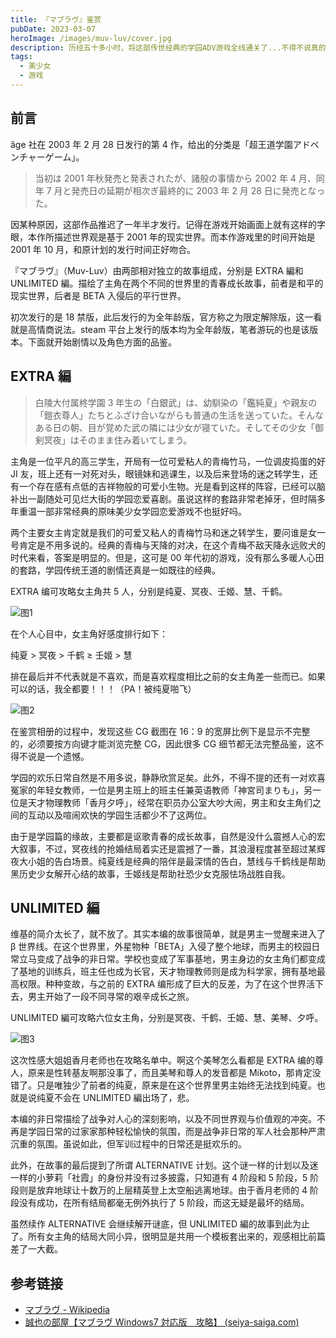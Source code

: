 ```yaml
---
title: 『マブラヴ』鉴赏
pubDate: 2023-03-07
heroImage: /images/muv-luv/cover.jpg
description: 历经五十多小时，将这部传世经典的学园ADV游戏全线通关了...不得不说真的是十分经典，古早美少女游戏的年代感扑面而来...
tags:
  - 美少女
  - 游戏
---
```


## 前言

âge 社在 2003 年 2 月 28 日发行的第 4 作，给出的分类是「超王道学園アドベンチャーゲーム」。

> 当初は 2001 年秋発売と発表されたが、諸般の事情から 2002 年 4 月、同年 7 月と発売日の延期が相次ぎ最終的に 2003 年 2 月 28 日に発売となった。

因某种原因，这部作品推迟了一年半才发行。记得在游戏开始画面上就有这样的字眼，本作所描述世界观是基于 2001 年的现实世界。而本作游戏里的时间开始是 2001 年 10 月，和原计划的发行时间正好吻合。

『マブラヴ』（Muv-Luv）由两部相对独立的故事组成，分别是 EXTRA 編和 UNLIMITED 編。描绘了主角在两个不同的世界里的青春成长故事，前者是和平的现实世界，后者是 BETA 入侵后的平行世界。

初次发行的是 18 禁版，此后发行的为全年龄版，官方称之为限定解除版，这一看就是高情商说法。steam 平台上发行的版本均为全年龄版，笔者游玩的也是该版本。下面就开始剧情以及角色方面的品鉴。

## EXTRA 編

> 白陵大付属柊学園 3 年生の「白銀武」は、幼馴染の「鑑純夏」や親友の「鎧衣尊人」たちとふざけ合いながらも普通の生活を送っていた。そんなある日の朝、目が覚めた武の隣には少女が寝ていた。そしてその少女「御剣冥夜」はそのまま住み着いてしまう。

主角是一位平凡的高三学生，开局有一位可爱粘人的青梅竹马，一位调皮捣蛋的好 JI 友，班上还有一对死对头，眼镜妹和逃课生，以及后来登场的迷之转学生，还有一个存在感有点低的吉祥物般的可爱小生物。光是看到这样的阵容，已经可以脑补出一副随处可见烂大街的学园恋爱喜剧。虽说这样的套路非常老掉牙，但时隔多年重温一部非常经典的原味美少女学园恋爱游戏不也挺好吗。

两个主要女主肯定就是我们的可爱又粘人的青梅竹马和迷之转学生，要问谁是女一号肯定是不用多说的。经典的青梅与天降的对决，在这个青梅不敌天降永远败犬的时代来看，答案是明显的。但是，这可是 00 年代初的游戏，没有那么多暖人心田的套路，学园传统王道的剧情还真是一如既往的经典。

EXTRA 编可攻略女主角共 5 人，分别是纯夏、冥夜、壬姬、慧、千鹤。

![图1](/images/muv-luv/1.jpg)

在个人心目中，女主角好感度排行如下：

纯夏 > 冥夜 > 千鹤 ≥ 壬姬 > 慧

排在最后并不代表就是不喜欢，而是喜欢程度相比之前的女主角差一些而已。如果可以的话，我全都要！！！（PA！被纯夏啪飞）

![图2](/images/muv-luv/2.jpg)

在鉴赏相册的过程中，发现这些 CG 截图在 16：9 的宽屏比例下是显示不完整的，必须要按方向键才能浏览完整 CG，因此很多 CG 细节都无法完整品鉴，这不得不说是一个遗憾。

学园的欢乐日常自然是不用多说，静静欣赏足矣。此外，不得不提的还有一对欢喜冤家的年轻女教师，一位是男主班上的班主任兼英语教师「神宮司まりも」，另一位是天才物理教师「香月夕呼」，经常在职员办公室大吵大闹，男主和女主角们之间的互动以及喧闹欢快的学园生活都少不了这两位。

由于是学园篇的缘故，主要都是讴歌青春的成长故事，自然是没什么震撼人心的宏大叙事，不过，冥夜线的抢婚结局着实还是震撼了一番，其浪漫程度甚至超过某辉夜大小姐的告白场景。纯夏线是经典的陪伴是最深情的告白，慧线与千鹤线是帮助黑历史少女解开心结的故事，壬姬线是帮助社恐少女克服怯场战胜自我。

## UNLIMITED 編

维基的简介太长了，就不放了。其实本编的故事很简单，就是男主一觉醒来进入了 β 世界线。在这个世界里，外星物种「BETA」入侵了整个地球，而男主的校园日常立马变成了战争的非日常。学校也变成了军事基地，男主身边的女主角们都变成了基地的训练兵，班主任也成为长官，天才物理教师则是成为科学家，拥有基地最高权限。种种变故，与之前的 EXTRA 编形成了巨大的反差，为了在这个世界活下去，男主开始了一段不同寻常的艰辛成长之旅。

UNLIMITED 編可攻略六位女主角，分别是冥夜、千鹤、壬姬、慧、美琴、夕呼。

![图3](/images/muv-luv/3.jpg)

这次性感大姐姐香月老师也在攻略名单中。啊这个美琴怎么看都是 EXTRA 编的尊人，原来是性转基友啊那没事了，而且美琴和尊人的发音都是 Mikoto，那肯定没错了。只是唯独少了前者的纯夏，原来是在这个世界里男主始终无法找到纯夏。也就是说纯夏不会在 UNLIMITED 編出场了，悲。

本编的非日常描绘了战争对人心的深刻影响，以及不同世界观与价值观的冲突。不再是学园日常的过家家那种轻松愉快的氛围，而是战争非日常的军人社会那种严肃沉重的氛围。虽说如此，但军训过程中的日常还是挺欢乐的。

此外，在故事的最后提到了所谓 ALTERNATIVE 计划。这个谜一样的计划以及迷一样的小萝莉「社霞」的身份并没有过多披露，只知道有 4 阶段和 5 阶段，5 阶段则是放弃地球让十数万的上层精英登上太空船逃离地球。由于香月老师的 4 阶段没有成功，在所有结局都毫无例外执行了 5 阶段，而这无疑是最坏的结局。

虽然续作 ALTERNATIVE 会继续解开谜底，但 UNLIMITED 編的故事到此为止了。所有女主角的结局大同小异，很明显是共用一个模板套出来的，观感相比前篇差了一大截。

## 参考链接

- [マブラヴ - Wikipedia](https://ja.wikipedia.org/wiki/%E3%83%9E%E3%83%96%E3%83%A9%E3%83%B4)
- [誠也の部屋【マブラヴ Windows7 対応版　攻略】 (seiya-saiga.com)](https://seiya-saiga.com/game/age/muvluv_7.html)
